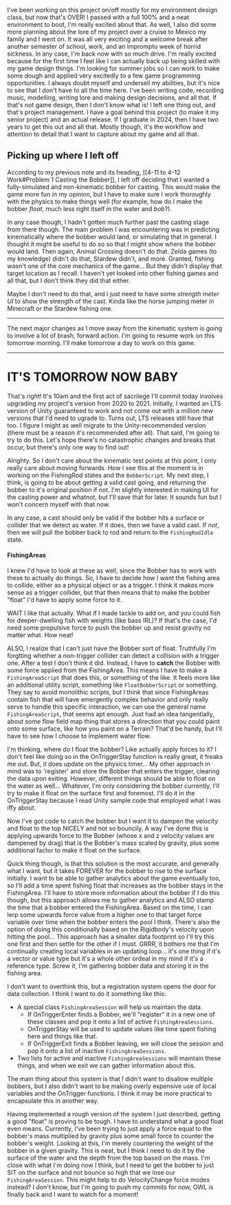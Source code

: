 I've been working on this project on/off mostly for my environment design class, but now that's OVER! I passed with a full 100% and a neat environment to boot, I'm really excited about that. As well, I also did some more planning about the lore of my project over a cruise to Mexico my family and I went on. It was all very exciting and a welcome break after another semester of school, work, and an impromptu week of horrid sickness.
In any case, I'm back now with so much drive. I'm really excited because for the first time I feel like I can actually back up being skilled with my game design things. I'm looking for summer jobs so I can work to make some dough and applied very excitedly to a few game programming opportunities. I always doubt myself and undersell my abilities, but it's nice to see that I don't have to all the time here. I've been writing code, recording music, modelling, writing lore and making design decisions, and all that. If that's not game design, then I don't know what is!
I left one thing out, and that's project management. I have a goal behind this project (to make it my senior project) and an actual release. If I graduate in 2024, then I have two years to get this out and all that. Mostly though, it's the workflow and attention to detail that I want to capture about my game and all that.

##  Picking up where I left off
According to my previous note and its heading, [[4-11 to 4-12 Work#Problem 1 Casting the Bobber]], I left off deciding that I wanted a fully-simulated and non-kinematic bobber for casting. This would make the game more fun in my opinion, but I have to make sure I work thoroughly with the physics to make things well (for example, how do I make the bobber *float*, much less right itself in the water and *bob*?).

In any case though, I hadn't gotten much further past the casting stage from there though. The main problem I was encountering was in predicting kinematically where the bobber would land, or simulating that in general. I thought it might be useful to do so so that I might show where the bobber would land.
Then again, Animal Crossing doesn't do that. Zelda games (to my knowledge) didn't do that, Stardew didn't, and more. Granted, fishing wasn't one of the core mechanics of the game... But they didn't display that target location as I recall. I haven't yet looked into other fishing games and all that, but I don't think they did that either.

Maybe I don't need to do that, and I just need to have some *strength meter UI* to show the strength of the cast. Kinda like the horse jumping meter in Minecraft or the Stardew fishing one.

---

The next major changes as I move away from the kinematic system is going to involve a lot of brash, forward action. I'm going to resume work on this tomorrow morning. I'll make tomorrow a day to work on this game.

---

# IT'S TOMORROW NOW BABY
That's right! It's 10am and the first act of sacrilege I'll commit today involves upgrading my project's version from 2020 to 2021. Initially, I wanted an LTS version of Unity guaranteed to work and not come out with a million new versions that I'd need to ugrade to. Turns out, LTS releases still have that too. I figure I might as well migrate to the Unity-recommended version (there must be a reason it's recommended after all). That said, I'm going to try to do this. Let's hope there's no catastrophic changes and breaks that occur, but there's only one way to find out!

Alrighty. So I don't care about the kinematic test points at this point, I only really care about moving forwards. How I see this at the moment is in working on the FishingRod states and the `BobberScript`. My next step, I think, is going to be about getting a valid cast going, and returning the bobber to it's original position if not.
I'm slightly interested in making UI for the casting power and whatnot, but I'll save that for later. It sounds fun but I won't concern myself with that now.

In any case, a cast should only be valid if the bobber hits a surface or collider that we detect as water. If it does, then we have a valid cast. If *not*, then we will pull the bobber back to rod and return to the `FishingRodIdle` state.

#### FishingAreas
I knew I'd have to look at these as well, since the Bobber has to work with these to actually do things. So, I have to decide how I want the fishing area to collide, either as a physical object or as a trigger. I think it makes more sense as a trigger collider, but that then means that to make the bobber "float" I'd have to apply some force to it.

WAIT I like that actually. What if I made tackle to add on, and you could fish for deeper-dwelling fish with weights (like bass IRL)? If that's the case, I'd need some propulsive force to push the bobber up and resist gravity no matter what. How neat!

ALSO, I realize that I can't just have the Bobber sort of float. Truthfully I'm forgtting whether a non-trigger collider can detect a collision with a trigger one. After a test I don't think it did.
Instead, I have to **catch** the Bobber with some force applied from the FishingArea. This means I have to make a `FishingAreaScript` that does this, or something of the like. It feels more like an additional utility script, something like `FloatBobberScript`  or something. They say to avoid monolithic scripts, but I think that since FishingAreas contain fish that will have emergently complex behavior and only really serve to handle this specific interaction, we can use the general name `FishingAreaScript`, that seems apt enough.
	Just had an idea tangentially, about some flow field map thing that stores a direction that you could paint onto some surface, like how you paint on a Terrain? That'd be handy, but I'll have to see how I choose to implement water flow.

I'm thinking, where do I float the bobber? Like actually apply forces to it? I don't feel like doing so in the OnTriggerStay function is really great, it freaks me out. But, it does update on the physics timer... My other approach in mind was to 'register' and store the Bobber that enters the trigger, clearing the data upon exiting. However, different things should be able to float on the water as well...
Whatever, I'm only considering the bobber currently, I'll try to make it float on the surface first and foremost. I'll do it in the OnTriggerStay because I read Unity sample code that employed what I was iffy about.

Now I've got code to catch the bobber but I want it to dampen the velocity and float to the top NICELY and not so bouncily. A way I've done this is applying upwards force to the Bobber (whose x and z velocity values are dampened by drag) that is the Bobber's mass scaled by gravity, plus some additional factor to make it float on the surface.

Quick thing though, is that this solution is the most accurate, and generally what I want, but it takes FOREVER for the bobber to rise to the surface initially. I want to be able to gather analytics about the game eventually too, so I'll add a time spent fishing float that increases as the bobber stays in the FishingArea.
I'll have to store more information about the bobber if I do this though, but this approach allows me to gather analytics and ALSO stamp the time that a bobber entered the FishingArea. Based on the time, I can lerp some upwards force value from a higher one to that target force variable over time when the bobber enters the pool I think.
	There's also the option of doing this conditionally based on the Rigidbody's velocity upon hitting the pool... This approach has a smaller data footprint so I'll try this one first and then settle for the other if I must.
GRRR, it bothers me that I'm continually creating local variables in an updating loop... it's one thing if it's a vector or value type but it's a whole other ordeal in my mind if it's a reference type. Screw it, I'm gathering bobber data and storing it in the fishing area.

I don't want to overthink this, but a registration system opens the door for data collection. I think I want to do it something like this:
- A special class  `FishingAreaSession` will help us maintain the data.
	- If OnTriggerEnter finds a Bobber, we'll "register" it in a new one of these classes and pop it onto a list of active `FishingAreaSessions`.
	- OnTriggerStay will be used to update values like time spent fishing here and things like that.
	- If OnTriggerExit finds a Bobber leaving, we will close the session and pop it onto a list of inactive `FishingAreaSessions`. 
- Two lists for active and inactive `FishingAreaSessions` will maintain these things, and when we exit we can gather information about this.

The main thing about this system is that I didn't want to disallow multiple bobbers, but I also didn't want to be making overly expensive use of local variables and the OnTrigger functions. I think it may be more practical to encapsulate this in another way.

Having implemented a rough version of the system I just described, getting a good "float" is proving to be tough. I have to understand what a good float even means. Currently, I've been trying to just apply a force equal to the bobber's mass multiplied by gravity plus some small force to counter the bobber's weight. Looking at this, I'm merely countering the weight of the bobber in a given gravity. This is neat, but I think I need to do it by the surface of the water and the depth from the top based on the mass.
I'm close with what I'm doing now I think, but I need to get the bobber to just SIT on the surface and not bounce so high that we lose our `FishingAreaSession`. This might help to do VelocityChange force modes instead? I don't know, but I'm going to push my commits for now, OWL is finally back and I want to watch for a moment!